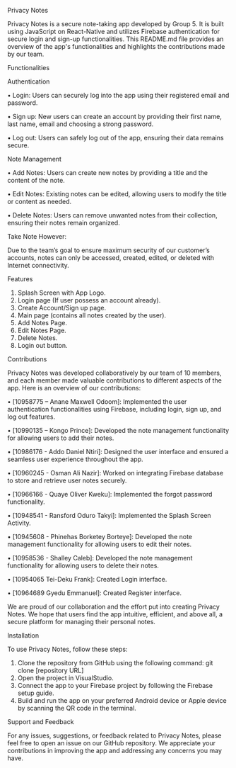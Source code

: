 Privacy Notes

Privacy Notes is a secure note-taking app developed by Group 5. It is built using JavaScript on React-Native and utilizes Firebase authentication for secure login and sign-up functionalities. 
This README.md file provides an overview of the app's functionalities and highlights the contributions made by our team.

Functionalities

Authentication 

• Login: Users can securely log into the app using their registered email and password.

• Sign up: New users can create an account by providing their first name, last name, email and choosing a strong password.

• Log out: Users can safely log out of the app, ensuring their data remains secure.

Note Management

• Add Notes: Users can create new notes by providing a title and the content of the note.

• Edit Notes: Existing notes can be edited, allowing users to modify the title or content as needed.

• Delete Notes: Users can remove unwanted notes from their collection, ensuring their notes remain organized.

Take Note However:

Due to the team’s goal to ensure maximum security of our customer’s accounts, notes can only be accessed, created, edited, or deleted with Internet connectivity.

Features

1.	Splash Screen with App Logo.
2.	Login page (If user possess an account already).
3.	Create Account/Sign up page.
4.	Main page (contains all notes created by the user).
5.	Add Notes Page.
6.	Edit Notes Page.
7.	Delete Notes. 
8.	Login out button.


Contributions

Privacy Notes was developed collaboratively by our team of 10 members, and each member made valuable contributions to different aspects of the app. Here is an overview of our contributions:

• [10958775 – Anane Maxwell Odoom]: Implemented the user authentication functionalities using Firebase, including login, sign up, and log out features.

• [10990135 – Kongo Prince]: Developed the note management functionality for allowing users to add their notes.

• [10986176 - Addo Daniel Ntiri]: Designed the user interface and ensured a seamless user experience throughout the app.

• [10960245 - Osman Ali Nazir]: Worked on integrating Firebase database to store and retrieve user notes securely.

• [10966166 - Quaye Oliver Kweku]: Implemented the forgot password functionality.

• [10948541 - Ransford Oduro Takyi]: Implemented the Splash Screen Activity.

• [10945608 - Phinehas Borketey Borteye]: Developed the note management functionality for allowing users to edit their notes.

• [10958536 - Shalley Caleb]: Developed the note management functionality for allowing users to delete their notes.

• [10954065 Tei-Deku Frank]: Created Login interface.

• [10964689 Gyedu Emmanuel]: Created Register interface.


We are proud of our collaboration and the effort put into creating Privacy Notes. We hope that users find the app intuitive, efficient, and above all, a secure platform for managing their personal notes.

Installation

To use Privacy Notes, follow these steps:

1.	Clone the repository from GitHub using the following command:
git clone [repository URL]
2.	Open the project in VisualStudio.
3.	Connect the app to your Firebase project by following the Firebase setup guide.
4.	Build and run the app on your preferred Android device or Apple device by scanning the QR code in the terminal.

Support and Feedback

For any issues, suggestions, or feedback related to Privacy Notes, please feel free to open an issue on our GitHub repository. We appreciate your contributions in improving the app and addressing any concerns you may have.

